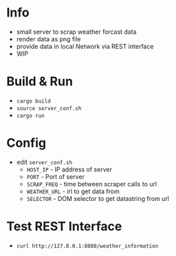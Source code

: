 # Info
- small server to scrap weather forcast data
- render data as png file
- provide data in local Network via REST interface
- WIP

# Build & Run
- `cargo build`
- `source server_conf.sh`
- `cargo run`

# Config
- edit `server_conf.sh`
  - `HOST_IP` - IP address of server
  - `PORT` - Port of server
  - `SCRAP_FREQ` - time between scraper calls to url
  - `WEATHER_URL` - irl to get data from
  - `SELECTOR` - DOM selector to get datastring from url
# Test REST Interface
- `curl http://127.0.0.1:8080/weather_information`
